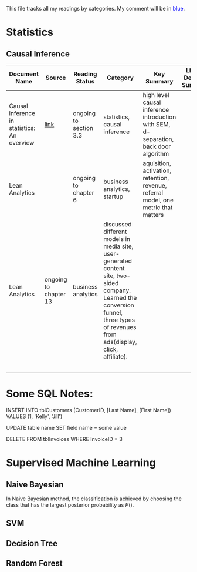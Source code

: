This file tracks all my readings by categories. My comment will be in <span style="color:blue">blue</span>.

# Statistics
## Causal Inference
|Document Name   	|Source   	|Reading Status   	|Category   	|Key Summary   	|Link to Detailed Summary    |
|---	|---	|---	|---	|---	|---  |
|Causal inference in statistics: An overview   	|[link](doi:10.1214/09-SS057)   	|ongoing to section 3.3   	|statistics, causal inference   	|high level causal inference introduction with SEM, d-separation, back door algorithm   	|     |
|Lean Analytics   	|   	|ongoing to chapter 6   	|business analytics, startup   	|aquisition, activation, retention, revenue, referral model, one metric that matters   	|     |
|Lean Analytics   	|ongoing to chapter 13   	|business analytics   	|discussed different models in media site, user-generated content site, two-sided company. Learned the conversion funnel, three types of revenues from ads(display, click, affiliate).   	|   	|     |
|   	|   	|   	|   	|   	|     |
|   	|   	|   	|   	|   	|     |
|   	|   	|   	|   	|   	|     |
|   	|   	|   	|   	|   	|     |
|   	|   	|   	|   	|   	|     |

# Some SQL Notes:

INSERT INTO tblCustomers (CustomerID, [Last Name], [First Name])
VALUES (1, 'Kelly', 'Jill')

UPDATE table name 
SET field name = some value

DELETE FROM tblInvoices
WHERE InvoiceID = 3
# Supervised Machine Learning
## Naive Bayesian
In Naive Bayesian method, the classification is achieved by choosing the class that has the largest posterior probability as $P()$.
## SVM
## Decision Tree
## Random Forest